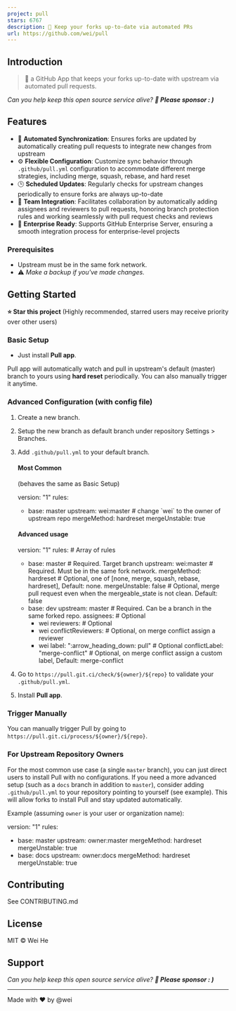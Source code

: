 ```yaml
---
project: pull
stars: 6767
description: 🤖 Keep your forks up-to-date via automated PRs
url: https://github.com/wei/pull
---
```


Introduction
------------

> 🤖 a GitHub App that keeps your forks up-to-date with upstream via automated pull requests.

_Can you help keep this open source service alive? **💖 Please sponsor : )**_

Features
--------

-   🔄 **Automated Synchronization**: Ensures forks are updated by automatically creating pull requests to integrate new changes from upstream
-   ⚙️ **Flexible Configuration**: Customize sync behavior through `.github/pull.yml` configuration to accommodate different merge strategies, including merge, squash, rebase, and hard reset
-   🕒 **Scheduled Updates**: Regularly checks for upstream changes periodically to ensure forks are always up-to-date
-   👥 **Team Integration**: Facilitates collaboration by automatically adding assignees and reviewers to pull requests, honoring branch protection rules and working seamlessly with pull request checks and reviews
-   🚀 **Enterprise Ready**: Supports GitHub Enterprise Server, ensuring a smooth integration process for enterprise-level projects

### Prerequisites

-   Upstream must be in the same fork network.
-   ⚠️ _Make a backup if you've made changes._

Getting Started
---------------

**⭐ Star this project** (Highly recommended, starred users may receive priority over other users)

### Basic Setup

-   Just install **Pull app**.

Pull app will automatically watch and pull in upstream's default (master) branch to yours using **hard reset** periodically. You can also manually trigger it anytime.

### Advanced Configuration (with config file)

1.  Create a new branch.
    
2.  Setup the new branch as default branch under repository Settings > Branches.
    
3.  Add `.github/pull.yml` to your default branch.
    
    #### Most Common
    
    (behaves the same as Basic Setup)
    
    version: "1"
    rules:
      - base: master
        upstream: wei:master # change \`wei\` to the owner of upstream repo
        mergeMethod: hardreset
        mergeUnstable: true
    
    #### Advanced usage
    
    version: "1"
    rules: # Array of rules
      - base: master # Required. Target branch
        upstream: wei:master # Required. Must be in the same fork network.
        mergeMethod: hardreset # Optional, one of \[none, merge, squash, rebase, hardreset\], Default: none.
        mergeUnstable: false # Optional, merge pull request even when the mergeable\_state is not clean. Default: false
      - base: dev
        upstream: master # Required. Can be a branch in the same forked repo.
        assignees: # Optional
          - wei
        reviewers: # Optional
          - wei
        conflictReviewers: # Optional, on merge conflict assign a reviewer
          - wei
    label: ":arrow\_heading\_down: pull" # Optional
    conflictLabel: "merge-conflict" # Optional, on merge conflict assign a custom label, Default: merge-conflict
    
4.  Go to `https://pull.git.ci/check/${owner}/${repo}` to validate your `.github/pull.yml`.
    
5.  Install **Pull app**.
    

### Trigger Manually

You can manually trigger Pull by going to `https://pull.git.ci/process/${owner}/${repo}`.

### For Upstream Repository Owners

For the most common use case (a single `master` branch), you can just direct users to install Pull with no configurations. If you need a more advanced setup (such as a `docs` branch in addition to `master`), consider adding `.github/pull.yml` to your repository pointing to yourself (see example). This will allow forks to install Pull and stay updated automatically.

Example (assuming `owner` is your user or organization name):

version: "1"
rules:
  - base: master
    upstream: owner:master
    mergeMethod: hardreset
    mergeUnstable: true
  - base: docs
    upstream: owner:docs
    mergeMethod: hardreset
    mergeUnstable: true

Contributing
------------

See CONTRIBUTING.md

License
-------

MIT © Wei He

Support
-------

_Can you help keep this open source service alive? **💖 Please sponsor : )**_

* * *

Made with ❤️ by @wei
